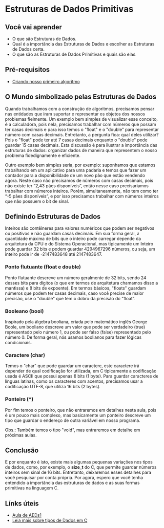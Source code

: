 # Estruturas de Dados Primitivas

## Você vai aprender

- O que são Estruturas de Dados.
- Qual é a importância das Estruturas de Dados e escolher as Estruturas de Dados certa.
- O que são as Estruturas de Dados Primitivas e quais são elas.

## Pré-requisitos

- [Criando nosso primeiro algoritmo](1-Criando-nosso-primeiro-algoritmo.md)

## O Mundo simbolizado pelas Estruturas de Dados

Quando trabalhamos com a construção de algoritmos, precisamos pensar nas entidades que iram suportar e representar os objetos dos nossos problemas fielmente. Um exemplo bem simples de visualizar esse conceito, é a calculadora, pois nela, precisamos trabalhar com números que possam ter casas decimais e para isso temos o "float" e o "double" para representar número com casas decimais. Entretanto, a pergunta fica: qual deles utilizar? Pois o "float" pode ter até 7 casas decimais enquanto o "double" pode guardar 15 casas decimais. Esta discussão é para ilustrar a importância das estruturas de dados: organizar dados de maneira que representem o nosso problema fidedignamente e eficiente.

Outro exemplo bem simples seria, por exemplo: suponhamos que estamos trabalhando em um aplicativo para uma padaria e temos que fazer um contador para a disponibilidade de um novo pão que estão vendendo agora. Neste caso não precisamos de números com casas decimais, pois não existe ter “2,43 pães disponíveis”, então nesse caso precisariamos trabalhar com números inteiros. Porém, simultaneamente, não tem como ter “-5 pães disponíveis”, e por isso precisamos trabalhar com números inteiros que não possuem o bit de sinal.

## Definindo Estruturas de Dados

Inteiros são contêineres para valores numéricos que podem ser negativos ou positivos e não guardam casas decimais. Em sua forma geral, a quantidade máxima de bits que o inteiro pode carregar depende da arquitetura da CPU e do Sistema Operacional, mas tipicamente um Inteiro pode guardar 32 bits e podem guardar 4294967296 números, ou seja, um inteiro pode ir de -2147483648 até 2147483647.

### Ponto flutuante (float e double)

Ponto flutuante descreve um número geralmente de 32 bits, sendo 24 desses bits para dígitos (o que em termos de arquitetura chamamos disso a mantissa) e 8 bits de expoente). Em termos básicos, "floats" guardam números que podem ter casas decimais, caso você precise de maior precisão, use o "double" que tem o dobro da precisão do "float".

### Booleano (bool)

Inspirado pela álgebra booliana, criada pelo matemático inglês George Boole, um booliano descreve um valor que pode ser verdadeiro (true) representado pelo número 1, ou pode ser falso (false) representado pelo número 0. De forma geral, nós usamos boolianos para fazer lógicas condicionais.

### Caractere (char)

Temos o "char" que pode guardar um caractere, este caractere irá depender de qual codificação for utilizada, em C tipicamente a codificação usada é ASCII que possui apenas 8 bits (1 byte). Para guardar caracteres de línguas latinas, como os caracteres com acentos, precisamos usar a codificação UTF-8, que utiliza 16 bits (2 bytes).

### Ponteiro (*)

Por fim temos o ponteiro, que não entraremos em detalhes nesta aula, pois é um pouco mais complexo, mas basicamente um ponteiro descreve um tipo que guardar o endereço de outra variável em nosso programa.

Obs.: Também temos o tipo "void", mas entraremos em detalhe em próximas aulas.

## Conclusão

E por enquanto é isto, existe mais algumas pequenas variações nos tipos de dados, como, por exemplo, o **size_t** do C, que permite guardar números inteiros sem sinal de 16 bits. Entretanto, deixaremos esses detalhes para você pesquisar por conta própria. Por agora, espero que você tenha entendido a importância das estruturas de dados e as suas formas primitivas na linguagem C.

## Línks úteis

- [Aula de AEDs1](http://www3.dsi.uminho.pt/iiee/repos/AEDados.pdf)
- [Leia mais sobre tipos de Dados em C](https://byjus.com/gate/data-types-in-c/)
